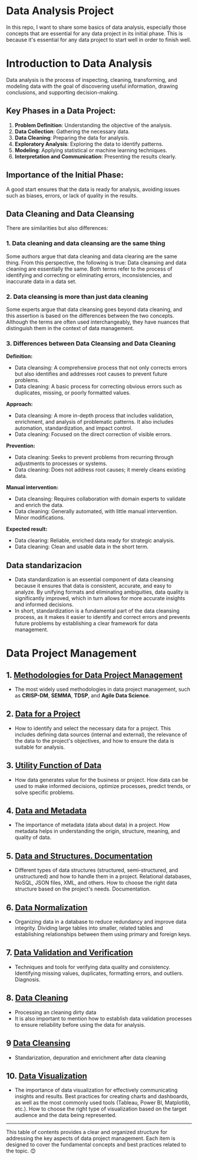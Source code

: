 # Data Analysis Project
In this repo, I want to share some basics of data analysis, especially those concepts that are essential for any data project in its initial phase. This is because it's essential for any data project to start well in order to finish well.

# Introduction to Data Analysis

Data analysis is the process of inspecting, cleaning, transforming, and modeling data with the goal of discovering useful information, drawing conclusions, and supporting decision-making.

## Key Phases in a Data Project:
1. **Problem Definition**: Understanding the objective of the analysis.
2. **Data Collection**: Gathering the necessary data.
3. **Data Cleaning**: Preparing the data for analysis.
4. **Exploratory Analysis**: Exploring the data to identify patterns.
5. **Modeling**: Applying statistical or machine learning techniques.
6. **Interpretation and Communication**: Presenting the results clearly.

## Importance of the Initial Phase:
A good start ensures that the data is ready for analysis, avoiding issues such as biases, errors, or lack of quality in the results.

## Data Cleaning and Data Cleansing
There are similarities but also differences:
### 1. Data cleaning and data cleansing are the same thing
Some authors argue that data cleaning and data clearing are the same thing. From this perspective, the following is true:
Data cleansing and data cleaning are essentially the same. Both terms refer to the process of identifying and correcting or eliminating errors, inconsistencies, and inaccurate data in a data set.
### 2. Data cleansing is more than just data cleaning
Some experts argue that data cleansing goes beyond data cleaning, and this assertion is based on the differences between the two concepts. Although the terms are often used interchangeably, they have nuances that distinguish them in the context of data management.

### 3. Differences between Data Cleansing and Data Cleaning
**Definition:**
- Data cleansing: A comprehensive process that not only corrects errors but also identifies and addresses root causes to prevent future problems.
- Data cleaning: A basic process for correcting obvious errors such as duplicates, missing, or poorly formatted values.

**Approach:**
- Data cleansing: A more in-depth process that includes validation, enrichment, and analysis of problematic patterns. It also includes automation, standardization, and impact control.
- Data cleaning: Focused on the direct correction of visible errors.

**Prevention:**
- Data cleaning: Seeks to prevent problems from recurring through adjustments to processes or systems.
- Data cleaning: Does not address root causes; it merely cleans existing data.

**Manual intervention:**
- Data cleansing: Requires collaboration with domain experts to validate and enrich the data.
- Data cleaning: Generally automated, with little manual intervention. Minor modifications.

**Expected result:**
- Data clearing: Reliable, enriched data ready for strategic analysis.
- Data cleaning: Clean and usable data in the short term.

## Data standarizacion
- Data standardization is an essential component of data cleansing because it ensures that data is consistent, accurate, and easy to analyze. By unifying formats and eliminating ambiguities, data quality is significantly improved, which in turn allows for more accurate insights and informed decisions.
- In short, standardization is a fundamental part of the data cleansing process, as it makes it easier to identify and correct errors and prevents future problems by establishing a clear framework for data management.

# **Data Project Management**

## 1. [**Methodologies for Data Project Management**](methodology-analysis.md)
   - The most widely used methodologies in data project management, such as **CRISP-DM**, **SEMMA**, **TDSP**, and **Agile Data Science**.

## 2. [**Data for a Project**](data-needed-for-project.md)
   - How to identify and select the necessary data for a project. This includes defining data sources (internal and external), the relevance of the data to the project's objectives, and how to ensure the data is suitable for analysis. 

## 3. [**Utility Function of Data**](DUF-of-data-project.md)
   - How data generates value for the business or project. How data can be used to make informed decisions, optimize processes, predict trends, or solve specific problems.

## 4. [**Data and Metadata**](data-metadata.md)
   - The importance of metadata (data about data) in a project. How metadata helps in understanding the origin, structure, meaning, and quality of data.

## 5. [**Data and Structures. Documentation**](data-structures-documentation.md)
   - Different types of data structures (structured, semi-structured, and unstructured) and how to handle them in a project. Relational databases, NoSQL, JSON files, XML, and others. How to choose the right data structure based on the project's needs. Documentation.

## 6. [**Data Normalization**](data-normalization.md)
   - Organizing data in a database to reduce redundancy and improve data integrity. Dividing large tables into smaller, related tables and establishing relationships between them using primary and foreign keys.

## 7. [**Data Validation and Verification**](data-validation-verification.md)
   - Techniques and tools for verifying data quality and consistency. Identifying missing values, duplicates, formatting errors, and outliers. Diagnosis. 

## 8. [**Data Cleaning**](data-cleaning.md)
   - Processing an cleaning dirty data
   - It is also important to mention how to establish data validation processes to ensure reliability before using the data for analysis.

## 9 [**Data Cleansing**](data-cleansing.md)
   - Standarization, depuration and enrichment after data cleaning

## 10. [**Data Visualization**](data-visualization-analisis.md)
   - The importance of data visualization for effectively communicating insights and results. Best practices for creating charts and dashboards, as well as the most commonly used tools (Tableau, Power BI, Matplotlib, etc.). How to choose the right type of visualization based on the target audience and the data being represented.

---

This table of contents provides a clear and organized structure for addressing the key aspects of data project management. Each item is designed to cover the fundamental concepts and best practices related to the topic. 😊
